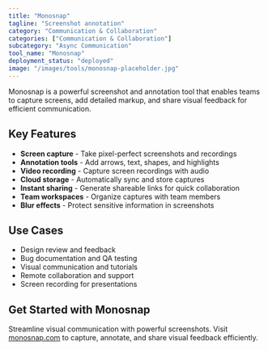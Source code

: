 ```yaml
---
title: "Monosnap"
tagline: "Screenshot annotation"
category: "Communication & Collaboration"
categories: ["Communication & Collaboration"]
subcategory: "Async Communication"
tool_name: "Monosnap"
deployment_status: "deployed"
image: "/images/tools/monosnap-placeholder.jpg"
---
```

Monosnap is a powerful screenshot and annotation tool that enables teams to capture screens, add detailed markup, and share visual feedback for efficient communication.

## Key Features

- **Screen capture** - Take pixel-perfect screenshots and recordings
- **Annotation tools** - Add arrows, text, shapes, and highlights
- **Video recording** - Capture screen recordings with audio
- **Cloud storage** - Automatically sync and store captures
- **Instant sharing** - Generate shareable links for quick collaboration
- **Team workspaces** - Organize captures with team members
- **Blur effects** - Protect sensitive information in screenshots

## Use Cases

- Design review and feedback
- Bug documentation and QA testing
- Visual communication and tutorials
- Remote collaboration and support
- Screen recording for presentations

## Get Started with Monosnap

Streamline visual communication with powerful screenshots. Visit [monosnap.com](https://monosnap.com) to capture, annotate, and share visual feedback efficiently.